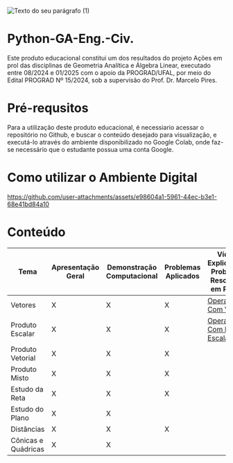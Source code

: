 
![Texto do seu parágrafo (1)](https://github.com/user-attachments/assets/f97d041f-8ae7-4384-9c5b-961e70b32985)



# Python-GA-Eng.-Civ.
Este produto educacional constitui um dos resultados do projeto Ações em prol das disciplinas de Geometria Analítica e Álgebra Linear, executado entre 08/2024 e 01/2025 com o apoio da PROGRAD/UFAL, por meio do Edital PROGRAD Nº 15/2024, sob a supervisão do Prof. Dr. Marcelo Pires.

# Pré-requsitos
Para a utilização deste produto educacional, é necessiario acessar o repositório no Github, e buscar o conteúdo desejado para visualização, e executá-lo através do ambiente disponibilizado no Google Colab, onde faz-se necessário que o estudante possua uma conta Google.

# Como utilizar o Ambiente Digital



https://github.com/user-attachments/assets/e98604a1-5961-44ec-b3e1-68e41bd84a10


# Conteúdo

|  Tema  | Apresentação Geral |Demonstração Computacional|Problemas Aplicados| Vídeos Explicativos: Problemas Resolvidos em Python|
| ------------- | ------------- | ------------- | ------------- | ------------- |
| Vetores | X | X | X |  [Operações Com Vetores](https://drive.google.com/file/d/1jkq3JfoXHdlSV2rSbP5cNRWVX2UIjhao/view)  |
| Produto Escalar | X | X | X | [Operação Com Produto Escalar](https://drive.google.com/file/d/1Qfxp51RykBke2TKlp7o2mbJklkOPtriP/view) |
| Produto Vetorial | X | X | X | |
| Produto Misto | X | X | X | |
| Estudo da Reta | X | X | X | |
| Estudo do Plano | X | X |  | |
| Distâncias | X | X | X | |
| Cônicas e Quádricas | X | X |  | |



